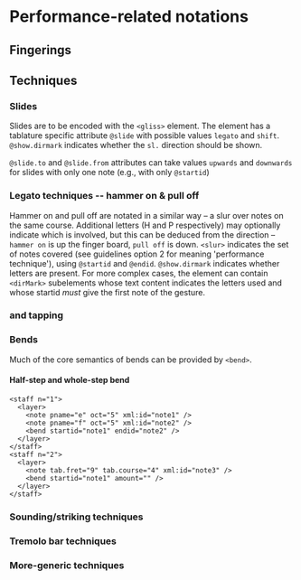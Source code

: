 # Performance-related notations

## Fingerings


## Techniques
### Slides

Slides are to be encoded with the `<gliss>` element. The element has a tablature specific attribute `@slide` with possible values `legato` and `shift`. `@show.dirmark` indicates whether the `sl.` direction should be shown.

`@slide.to` and `@slide.from` attributes can take values `upwards` and `downwards` for slides with only one note (e.g., with only `@startid`)

### Legato techniques -- hammer on & pull off 

Hammer on and pull off are notated in a similar way – a slur over notes on the same course. Additional letters (H and P respectively) may optionally indicate which is involved, but this can be deduced from the direction – `hammer on` is up the finger board, `pull off` is down.
`<slur>` indicates the set of notes covered (see guidelines option 2 for meaning 'performance technique'), using `@startid` and `@endid`. `@show.dirmark` indicates whether letters are present. For more complex cases, the element can contain `<dirMark>` subelements whose text content indicates the letters used and whose startid *must* give the first note of the gesture.

### and tapping


### Bends
Much of the core semantics of bends can be provided by `<bend>`.
#### Half-step and whole-step bend
```
<staff n="1">
  <layer>
    <note pname="e" oct="5" xml:id="note1" />
    <note pname="f" oct="5" xml:id="note2" />
    <bend startid="note1" endid="note2" />
  </layer>
</staff>
<staff n="2">
  <layer>
    <note tab.fret="9" tab.course="4" xml:id="note3" />
    <bend startid="note1" amount="" />
  </layer>
</staff>

```
### Sounding/striking techniques

### Tremolo bar techniques

### More-generic techniques
